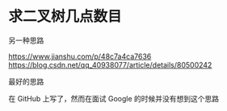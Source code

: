 # 求二叉树几点数目

<!--
ID: 24fc0f5f-1611-491e-b401-45a7a6334133
Status: publish
Date: 2019-06-15T14:48:06
Modified: 2020-05-16T12:20:58
wp_id: 57
-->

另一种思路

https://www.jianshu.com/p/48c7a4ca7636
https://blog.csdn.net/qq_40938077/article/details/80500242


最好的思路

在 GitHub 上写了，然而在面试 Google 的时候并没有想到这个思路
